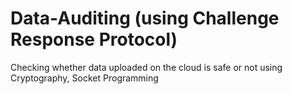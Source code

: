 # Data-Auditing (using Challenge Response Protocol)
Checking whether data uploaded on the cloud is safe or not using Cryptography, Socket Programming
